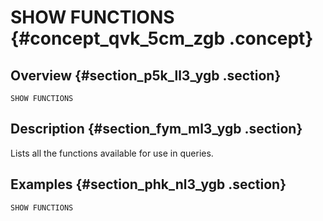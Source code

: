 # SHOW FUNCTIONS {#concept_qvk_5cm_zgb .concept}

## Overview {#section_p5k_ll3_ygb .section}

```
SHOW FUNCTIONS
```

## Description {#section_fym_ml3_ygb .section}

Lists all the functions available for use in queries.

## Examples {#section_phk_nl3_ygb .section}

```
SHOW FUNCTIONS
```

